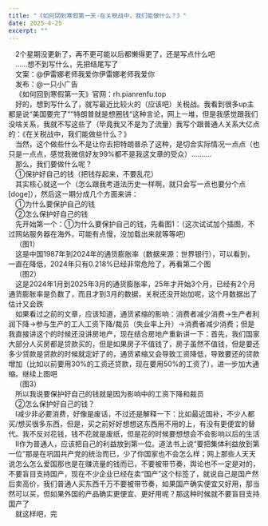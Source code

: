 ```yaml
---
title: "《如何回到寒假第一天-在关税战中，我们能做什么？》"
date: 2025-4-25
excerpt: ""
---
```

<div>

&ensp;&ensp;2个星期没更新了，再不更可能以后都懒得更了，还是写点什么吧  
&ensp;&ensp;……想不到写什么，先把结尾写了  
&ensp;&ensp;文案：@伊雷娜老师我爱你伊雷娜老师我爱你  
&ensp;&ensp;发布：@一只小广告  
&ensp;&ensp;《如何回到寒假第一天》官网：rh.pianrenfu.top  
&ensp;&ensp;好的，想到写什么了，就写最近比较火的（应该吧）关税战。我看到很多up主都是说“美国要完了“”特朗普就是想圈钱“这种言论，网上一堆，但是我感觉跟我们没啥关系，我就不写这些了（毕竟我又不是为了流量）我写个跟普通人关系大亿点的：《在关税战中，我们能做些什么？》  
&ensp;&ensp;当然，这个做些什么不是让你去把特朗普杀了这种，是切合实际情况一点点（也只是一点点，感觉我微信好友99%都不是我这文章的受众）..........  
&ensp;&ensp;那么，我们要做什么呢？  
&ensp;&ensp;①保护好自己的钱（把钱存起来，不要乱花）  
&ensp;&ensp;其实核心就这一个（怎么跟我考道法历史一样啊，就只会写一点也要分个点[doge]），然后这一期分成几个方面来讲：  
&ensp;&ensp;①为什么要保护自己的钱  
&ensp;&ensp;②怎么保护好自己的钱  
&ensp;&ensp;先开始第一个：①为什么要保护自己的钱，先看图1：（这次试试加个插图，不过网站服务器在海外，可能有点慢，没加载出来就等等吧）  
&ensp;&ensp;（图1）  
&ensp;&ensp;这是中国1987年到2024年的通货膨胀率（数据来源：世界银行），可以看到，一直在降低，2024年只有0.218%已经非常危险了，再看第二个图  
&ensp;&ensp;（图2）  
&ensp;&ensp;这是2024年1月到2025年3月的通货膨胀率，25年才开始3个月，已经有2个月通货膨胀率是负数了，而且才到3月的数据，关税还没开始加呢，这个月数据出了估计又会跌  
&ensp;&ensp;如果看过之前的文章，应该知道，通货紧缩的影响：消费者减少消费→生产者利润下降→参与生产的工人工资下降/裁员（失业率上升）→消费者减少消费；但是我直接讲这个的时候还没讲房地产，现在结合房地产重新讲一下：首先，我们国家大部分人买房都是贷款买的，但是如果房子不值钱了，房子虽然不值钱，但是要还多少贷款是贷款的时候就定好了的，通货紧缩又会导致工资降低，导致要还的贷款增加（比如以前要用30%的工资还贷款，现在要用50%的工资了），进一步加大通缩。继续上图吧  
&ensp;&ensp;（图3）  
&ensp;&ensp;所以我说要保护好自己的钱就是因为影响中的工资下降和裁员  
&ensp;&ensp;②怎么保护好自己的钱？  
&ensp;&ensp;Ⅰ减少非必要消费，好像是废话，不过还是解释一下：比如最近国补，不少人都买/想买很多东西，但是，买之前好好想想这东西用不用的上，有没有更便宜的替代。我不反对花钱，钱不花就是废纸，但是花的时候要想想会不会影响以后的生活  
&ensp;&ensp;Ⅱ作为普通人，应该把自己的利益放到第一位。道法书上说“要把集体利益放到第一位”那是在巩固共产党的统治而已，少了你国家也不会怎么样；网上那些人天天说怎么怎么爱国那也是在赚流量的钱而已，不要被带节奏，舆论也不一定是对的，不要盲目支持国产，现在不少企业已经在卖“国产”这个标签了，就说自己是国产然后卖高价，我们普通人买东西千万不要被带节奏，如果国产确实便宜又好用，那当然可以买，但如果外国的产品确实更便宜、更好用呢？那这种时候就不要盲目支持国产了  
&ensp;&ensp;就这样吧，完  
